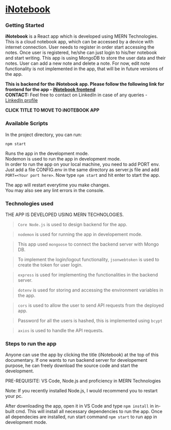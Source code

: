 # [iNotebook](https://inotebook-cloud-notebook-app.netlify.app/)

### Getting Started

**iNotebook** is a React app which is developed using MERN Technologies. This is a cloud notebook app, which can be accessed by a device with internet connection. User needs to register in order start accessing the notes. Once user is registered, he/she can just login to his/her notebook and start writing. This app is using MongoDB to store the user data and their notes. User can add a new note and delete a note. For now, edit note functionality is not implemented in the app, that will be in future versions of the app.

**This is backend for the iNotebook app. Please follow the following link for frontend for the app - [iNotebook frontend](https://github.com/13ASRamgarhia/iNotebook-frontend--MERN-Stack)**\
**CONTACT:** Feel free to contact on LinkedIn in case of any queries - [LinkedIn profile](https://www.linkedin.com/in/13asr/)

**CLICK TITLE TO MOVE TO iNOTEBOOK APP**

### Available Scripts

In the project directory, you can run:

`npm start`

Runs the app in the development mode.\
Nodemon is used to run the app in development mode.\
In order to run the app on your local machine, you need to add PORT env. Just add a file CONFIG.env in the same directory as server.js file and add `PORT=<Your port here>`. Now type `npm start` and hit enter to start the app.

The app will restart everytime you make changes.\
You may also see any lint errors in the console.

### Technologies used

THE APP IS DEVELOPED USING MERN TECHNOLOGIES.

> `Core Node.js` is used to design backend for the app.

> `nodemon` is used for running the app in developement mode.

> This app used `mongoose` to connect the backend server with Mongo DB.

> To implement the login/logout functionality, `jsonwebtoken` is used to create the token for user login.

> `express` is used for implementing the functionalities in the backend server.

> `dotenv` is used for storing and accessing the environment variables in the app.

> `cors` is used to allow the user to send API requests from the deployed app.

> Password for all the users is hashed, this is implemented using `bcypt`

> `axios` is used to handle the API requests.

### Steps to run the app

Anyone can use the app by clicking the title (iNotebook) at the top of this documentary.
If one wants to run backend server for developement purpose, he can freely download the source code and start the development.

PRE-REQUISITE: VS Code, Node.js and proficiency in MERN Technologies

Note: If you recently installed Node.js, I would recommend you to restart your pc.

After downloading the app, open it in VS Code and type `npm install` in in-built cmd. This will install all necessary dependencies to run the app.
Once all dependecies are installed, run start command `npm start` to run app in development mode.


